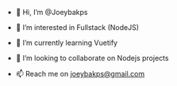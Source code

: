 - 👋 Hi, I’m @Joeybakps
- 👀 I’m interested in Fullstack (NodeJS)
- 🌱 I’m currently learning Vuetify
- 💞️ I’m looking to collaborate on Nodejs projects

- 📫 Reach me on joeybakps@gmail.com

